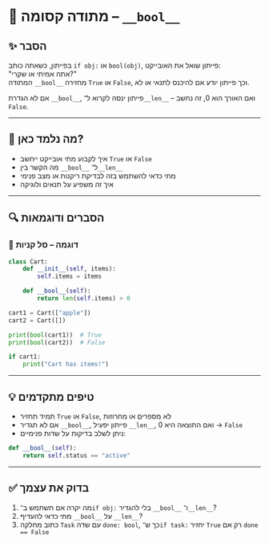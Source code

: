 # 📘 מתודה קסומה – `__bool__`

## ✨ הסבר

בפייתון, כשאתה כותב `if obj:` או `bool(obj)`, פייתון שואל את האובייקט:  
"אתה אמיתי או שקרי?"  
המתודה `__bool__` מחזירה `True` או `False`, וכך פייתון יודע אם להיכנס לתנאי או לא.

אם לא הגדרת `__bool__`, פייתון ינסה לקרוא ל־`__len__` – ואם האורך הוא 0, זה נחשב `False`.

---

## 🧠 מה נלמד כאן?

- איך לקבוע מתי אובייקט ייחשב `True` או `False`
- מה הקשר בין `__bool__` ל־`__len__`
- מתי כדאי להשתמש בזה לבדיקת ריקנות או מצב פנימי
- איך זה משפיע על תנאים ולוגיקה

---

## 🔍 הסברים ודוגמאות

### 📌 דוגמה – סל קניות

```python
class Cart:
    def __init__(self, items):
        self.items = items

    def __bool__(self):
        return len(self.items) > 0

cart1 = Cart(["apple"])
cart2 = Cart([])

print(bool(cart1))  # True
print(bool(cart2))  # False

if cart1:
    print("Cart has items!")
````

---

## 💡 טיפים מתקדמים

* תמיד תחזיר `True` או `False`, לא מספרים או מחרוזות
* אם לא תגדיר `__bool__`, פייתון יפעיל `__len__`, ואם התוצאה היא 0 → `False`
* ניתן לשלב בדיקות על שדות פנימיים:

```python
def __bool__(self):
    return self.status == "active"
```

---

## ✅ בדוק את עצמך

1. מה יקרה אם תשתמש ב־`if obj:` בלי להגדיר `__bool__` ו־`__len__`?
2. מתי כדאי להעדיף `__bool__` על `__len__`?
3. כתוב מחלקה `Task` עם שדה `done: bool`, כך ש־`if task:` יחזיר `True` רק אם `done == False`

